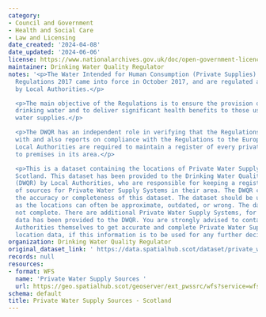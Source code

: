 ```yaml
---
category:
- Council and Government
- Health and Social Care
- Law and Licensing
date_created: '2024-04-08'
date_updated: '2024-06-06'
license: https://www.nationalarchives.gov.uk/doc/open-government-licence/version/3/
maintainer: Drinking Water Quality Regulator
notes: '<p>The Water Intended for Human Consumption (Private Supplies) (Scotland)
  Regulations 2017 came into force in October 2017, and are regulated and enforced
  by Local Authorities.</p>

  <p>The main objective of the Regulations is to ensure the provision of clean, safe
  drinking water and to deliver significant health benefits to those using private
  water supplies.</p>

  <p>The DWQR has an independent role in verifying that the Regulations are complied
  with and also reports on compliance with the Regulations to the European Commission.
  Local Authorities are required to maintain a register of every private water supply
  to premises in its area.</p>

  <p>This is a dataset containing the locations of Private Water Supply Sources in
  Scotland. This dataset has been provided to the Drinking Water Quality Regulator
  (DWQR) by Local Authorities, who are responsible for keeping a register of the location
  of sources for Private Water Supply Systems in their area. The DWQR cannot guarantee
  the accuracy or completeness of this dataset. The dataset should be used with caution,
  as the locations can often be approximate, outdated, or wrong. The dataset is also
  not complete. There are additional Private Water Supply Systems, for which no location
  data has been provided to the DWQR. You are strongly advised to contact the Local
  Authorities themselves to get accurate and complete Private Water Supply System
  location data, if this information is to be used for any further decision making.</p>'
organization: Drinking Water Quality Regulator
original_dataset_link: ' https://data.spatialhub.scot/dataset/private_water_supply_sources-dwqr'
records: null
resources:
- format: WFS
  name: 'Private Water Supply Sources '
  url: https://geo.spatialhub.scot/geoserver/ext_pwssrc/wfs?service=wfs&typeName=ext_pwssrc:pub_pwssrc
schema: default
title: Private Water Supply Sources - Scotland
---
```

